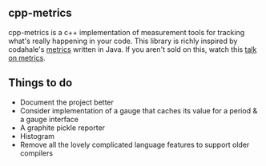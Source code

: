 ## cpp-metrics

cpp-metrics is a c++ implementation of measurement tools for tracking what's really happening in your code.
This library is richly inspired by codahale's [metrics] written in Java.
If you aren't sold on this, watch this [talk on metrics].

## Things to do

* Document the project better
* Consider implementation of a gauge that caches its value for a period & a gauge interface
* A graphite pickle reporter
* Histogram
* Remove all the lovely complicated language features to support older compilers

[metrics]: https://github.com/codahale/metrics
[talk on metrics]: https://www.youtube.com/watch?v=czes-oa0yik